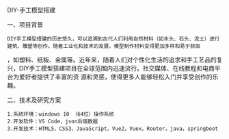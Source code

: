 DIY-手工模型搭建

一、项目背景

	DIY手工模型搭建的历史悠久，可以追溯到古代人们利用自然材料（如木头、石头、泥土）进行建筑、雕塑等创作。随着工业化和技术的发展，模型制作材料变得更加多样和易于获取
 ，如塑料、纸板、金属等。近年来，随着人们对个性化生活的追求和手工艺品的复兴，DIY手工模型搭建项目在全球范围内迅速流行。社交媒体、在线教程和电商平台为爱好者提供了丰富的资
 源和灵感，使得更多人能够轻松入门并享受创作的乐趣。

二、技术及研究方案

	1.系统环境：windows 10 （64位）操作系统
	2.开发软件：VS Code，json后端数据
	3.开发技术：HTML5，CSS3，JavaScript，Vue2，Vuex，Router，java，springboot
